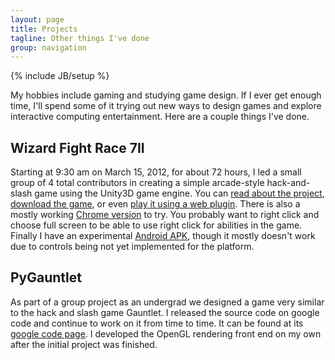 ```yaml
---
layout: page
title: Projects
tagline: Other things I've done
group: navigation
---
```

{% include JB/setup %}

My hobbies include gaming and studying game design. If I ever get
enough time, I'll spend some of it trying out new ways to design games
and explore interactive computing entertainment. Here are a couple
things I've done.

## Wizard Fight Race 7II
Starting at 9:30 am on March 15, 2012, for about 72 hours, I led a
small group of 4 total contributors in creating a simple arcade-style
hack-and-slash game using the Unity3D game engine. You can [read about
the project](https://sites.google.com/site/72hourgame), [download the
game](https://sites.google.com/site/72hourgame/download), or even
[play it using a web
plugin](https://sites.google.com/site/72hourgame/download/current-build).
There is also a mostly working [Chrome version](http://www3.hmc.edu/~jspjut/WFR72_Chrome) to try. You
  probably want to right click and choose full screen to be able to
  use right click for abilities in the game.
Finally I have an experimental [Android APK](http://www3.hmc.edu/~jspjut/WFR_Android.apk), though it mostly
  doesn't work due to controls being not yet implemented for the platform.

## PyGauntlet
As part of a group project as an undergrad we designed a game very
similar to the hack and slash game Gauntlet. I released the source
code on google code and continue to work on it from time to time. It
can be found at
its [google code page](http://code.google.com/p/pygauntlet).
I developed the OpenGL rendering front end on my own after the initial
project was finished.



